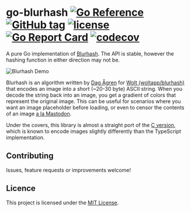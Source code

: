 # go-blurhash [![Go Reference](https://pkg.go.dev/badge/github.com/bbrks/go-blurhash.svg)](https://pkg.go.dev/github.com/bbrks/go-blurhash) [![GitHub tag](https://img.shields.io/github/tag/bbrks/go-blurhash.svg)](https://github.com/bbrks/go-blurhash/releases) [![license](https://img.shields.io/github/license/bbrks/go-blurhash.svg)](https://github.com/bbrks/go-blurhash/blob/master/LICENSE) [![Go Report Card](https://goreportcard.com/badge/github.com/bbrks/go-blurhash)](https://goreportcard.com/report/github.com/bbrks/go-blurhash) [![codecov](https://codecov.io/gh/bbrks/go-blurhash/branch/master/graph/badge.svg)](https://codecov.io/gh/bbrks/go-blurhash)

A pure Go implementation of [Blurhash](https://github.com/woltapp/blurhash). The API is stable, however the hashing function in either direction may not be.

![Blurhash Demo](https://i.imgur.com/9qxOXJW.png)

Blurhash is an algorithm written by [Dag Ågren](https://github.com/DagAgren) for [Wolt (woltapp/blurhash)](https://github.com/woltapp/blurhash) that encodes an image into a short (~20-30 byte) ASCII string. When you decode the string back into an image, you get a gradient of colors that represent the original image. This can be useful for scenarios where you want an image placeholder before loading, or even to censor the contents of an image [a la Mastodon](https://blog.joinmastodon.org/2019/05/improving-support-for-adult-content-on-mastodon/).

Under the covers, this library is almost a straight port of the [C version](https://github.com/woltapp/blurhash/tree/master/C), which is known to encode images slightly differently than the TypeScript implementation.

## Contributing

Issues, feature requests or improvements welcome!

## Licence

This project is licensed under the [MIT License](LICENSE).
